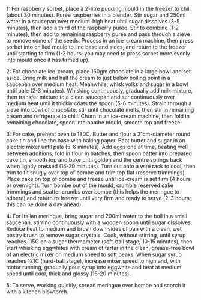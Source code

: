 1:
    For raspberry sorbet, place a 2-litre pudding mould in the freezer to chill (about 30 minutes). Purée raspberries in a blender. Stir sugar and 250ml water in a saucepan over medium-high heat until sugar dissolves (3-5 minutes), then add a third of the raspberry purée. Stir to combine (1-2 minutes), then add to remaining raspberry purée and pass through a sieve to remove some of the seeds. Process in an ice-cream machine, then press sorbet into chilled mould to line base and sides, and return to the freezer until starting to firm (1-2 hours; you may need to press sorbet more evenly into mould once it has firmed up).
    
2:
    For chocolate ice-cream, place 160gm chocolate in a large bowl and set aside. Bring milk and half the cream to just below boiling point in a saucepan over medium heat. Meanwhile, whisk yolks and sugar in a bowl until pale (2-3 minutes). Whisking continuously, gradually add milk mixture, then transfer mixture to a clean saucepan and stir continuously over medium heat until it thickly coats the spoon (5-6 minutes). Strain through a sieve into bowl of chocolate, stir until chocolate melts, then stir in remaining cream and refrigerate to chill. Churn in an ice-cream machine, then fold in remaining chocolate, spoon into bombe mould, smooth top and freeze.
    
3:
    For cake, preheat oven to 180C. Butter and flour a 21cm-diameter round cake tin and line the base with baking paper. Beat butter and sugar in an electric mixer until pale (5-6 minutes). Add eggs one at time, beating well between additions, fold in flour in batches, then spoon batter into prepared cake tin, smooth top and bake until golden and the centre springs back when lightly pressed (15-20 minutes). Turn out onto a wire rack to cool, then trim to fit snugly over top of bombe and trim top flat (reserve trimmings). Place cake on top of bombe and freeze until ice-cream is set firm (4 hours or overnight). Turn bombe out of the mould, crumble reserved cake trimmings and scatter crumbs over bombe (this helps the meringue to adhere) and return to freezer until very firm and ready to serve (2-3 hours; this can be done a day ahead).
    
4:
    For Italian meringue, bring sugar and 200ml water to the boil in a small saucepan, stirring continuously with a wooden spoon until sugar dissolves. Reduce heat to medium and brush down sides of pan with a clean, wet pastry brush to remove sugar crystals. Cook, without stirring, until syrup reaches 115C on a sugar thermometer (soft-ball stage; 10-15 minutes), then start whisking eggwhites with cream of tartar in the clean, grease-free bowl of an electric mixer on medium speed to soft peaks. When sugar syrup reaches 121C (hard-ball stage), increase mixer speed to high and, with motor running, gradually pour syrup into eggwhite and beat at medium speed until cool, thick and glossy (15-20 minutes).
    
5:
    To serve, working quickly, spread meringue over bombe and scorch it with a kitchen blowtorch.
